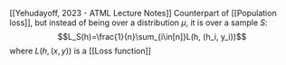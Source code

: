 [[Yehudayoff, 2023 - ATML Lecture Notes]]
Counterpart of [[Population loss]], but instead of being over a distribution $\mu$, it is over a sample $S$:
$$L_S(h)=\frac{1}{n}\sum_{i\in[n]}L(h, (h_i, y_i))$$
where $L(h, (x,y))$ is a [[Loss function]]